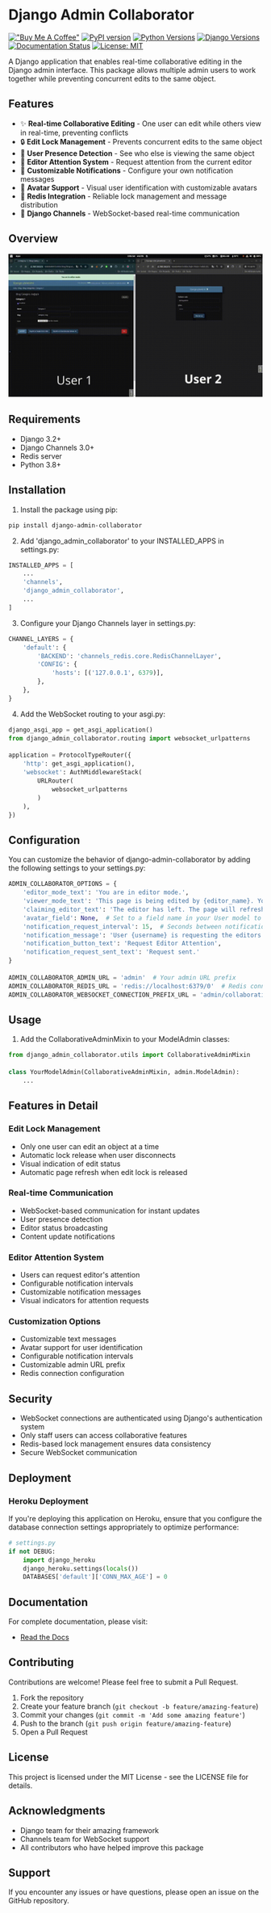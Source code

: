 # Django Admin Collaborator
[!["Buy Me A Coffee"](https://www.buymeacoffee.com/assets/img/custom_images/orange_img.png)](https://www.buymeacoffee.com/brktrl)
[![PyPI version](https://badge.fury.io/py/django-admin-collaborator.svg)](https://badge.fury.io/py/django-admin-collaborator)
[![Python Versions](https://img.shields.io/pypi/pyversions/django-admin-collaborator.svg)](https://pypi.org/project/django-admin-collaborator/)
[![Django Versions](https://img.shields.io/badge/django-3.2%2B-blue.svg)](https://www.djangoproject.com/)
[![Documentation Status](https://readthedocs.org/projects/django-admin-collaborator/badge/?version=latest)](https://django-admin-collaborator.readthedocs.io/en/latest/?badge=latest)
[![License: MIT](https://img.shields.io/badge/License-MIT-yellow.svg)](https://opensource.org/licenses/MIT)

A Django application that enables real-time collaborative editing in the Django admin interface. This package allows multiple admin users to work together while preventing concurrent edits to the same object.

## Features

- ✨ **Real-time Collaborative Editing** - One user can edit while others view in real-time, preventing conflicts
- 🔒 **Edit Lock Management** - Prevents concurrent edits to the same object
- 👥 **User Presence Detection** - See who else is viewing the same object
- 🔔 **Editor Attention System** - Request attention from the current editor
- 💬 **Customizable Notifications** - Configure your own notification messages
- 👤 **Avatar Support** - Visual user identification with customizable avatars
- 🔌 **Redis Integration** - Reliable lock management and message distribution
- 🔄 **Django Channels** - WebSocket-based real-time communication

## Overview

![Demo](https://raw.githubusercontent.com/Brktrlw/django-admin-collaborator/refs/heads/main/screenshots/demo.gif)

## Requirements

- Django 3.2+
- Django Channels 3.0+
- Redis server
- Python 3.8+

## Installation

1. Install the package using pip:
```bash
pip install django-admin-collaborator
```

2. Add 'django_admin_collaborator' to your INSTALLED_APPS in settings.py:
```python
INSTALLED_APPS = [
    ...
    'channels',
    'django_admin_collaborator',
    ...
]
```

3. Configure your Django Channels layer in settings.py:
```python
CHANNEL_LAYERS = {
    'default': {
        'BACKEND': 'channels_redis.core.RedisChannelLayer',
        'CONFIG': {
            'hosts': [('127.0.0.1', 6379)],
        },
    },
}
```

4. Add the WebSocket routing to your asgi.py:
```python
django_asgi_app = get_asgi_application()
from django_admin_collaborator.routing import websocket_urlpatterns

application = ProtocolTypeRouter({
    'http': get_asgi_application(),
    'websocket': AuthMiddlewareStack(
        URLRouter(
            websocket_urlpatterns
        )
    ),
})
```

## Configuration

You can customize the behavior of django-admin-collaborator by adding the following settings to your settings.py:

```python
ADMIN_COLLABORATOR_OPTIONS = {
    'editor_mode_text': 'You are in editor mode.',
    'viewer_mode_text': 'This page is being edited by {editor_name}. You cannot make changes until they leave.',
    'claiming_editor_text': 'The editor has left. The page will refresh shortly to allow editing.',
    'avatar_field': None,  # Set to a field name in your User model to display avatars
    'notification_request_interval': 15,  # Seconds between notification requests
    'notification_message': 'User {username} is requesting the editors attention.',
    'notification_button_text': 'Request Editor Attention',
    'notification_request_sent_text': 'Request sent.'
}

ADMIN_COLLABORATOR_ADMIN_URL = 'admin'  # Your admin URL prefix
ADMIN_COLLABORATOR_REDIS_URL = 'redis://localhost:6379/0'  # Redis connection URL
ADMIN_COLLABORATOR_WEBSOCKET_CONNECTION_PREFIX_URL = 'admin/collaboration'  # WebSocket connection URL prefix
```

## Usage

1. Add the CollaborativeAdminMixin to your ModelAdmin classes:
```python
from django_admin_collaborator.utils import CollaborativeAdminMixin

class YourModelAdmin(CollaborativeAdminMixin, admin.ModelAdmin):
    ...
```


## Features in Detail

### Edit Lock Management
- Only one user can edit an object at a time
- Automatic lock release when user disconnects
- Visual indication of edit status
- Automatic page refresh when edit lock is released

### Real-time Communication
- WebSocket-based communication for instant updates
- User presence detection
- Editor status broadcasting
- Content update notifications

### Editor Attention System
- Users can request editor's attention
- Configurable notification intervals
- Customizable notification messages
- Visual indicators for attention requests

### Customization Options
- Customizable text messages
- Avatar support for user identification
- Configurable notification intervals
- Customizable admin URL prefix
- Redis connection configuration

## Security

- WebSocket connections are authenticated using Django's authentication system
- Only staff users can access collaborative features
- Redis-based lock management ensures data consistency
- Secure WebSocket communication

## Deployment

### Heroku Deployment

If you're deploying this application on Heroku, ensure that you configure the database connection settings appropriately to optimize performance:

```python
# settings.py
if not DEBUG:
    import django_heroku
    django_heroku.settings(locals())
    DATABASES['default']['CONN_MAX_AGE'] = 0
```

## Documentation

For complete documentation, please visit:
- [Read the Docs](https://django-admin-collaborator.readthedocs.io/)

## Contributing

Contributions are welcome! Please feel free to submit a Pull Request.

1. Fork the repository
2. Create your feature branch (`git checkout -b feature/amazing-feature`)
3. Commit your changes (`git commit -m 'Add some amazing feature'`)
4. Push to the branch (`git push origin feature/amazing-feature`)
5. Open a Pull Request

## License

This project is licensed under the MIT License - see the LICENSE file for details.

## Acknowledgments

- Django team for their amazing framework
- Channels team for WebSocket support
- All contributors who have helped improve this package

## Support

If you encounter any issues or have questions, please open an issue on the GitHub repository.
